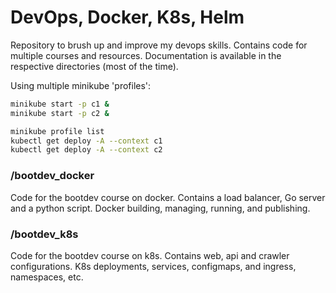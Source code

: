# DevOps, Docker, K8s, Helm

Repository to brush up and improve my devops skills. Contains code for multiple courses and resources. Documentation is available in the respective directories (most of the time).

Using multiple minikube 'profiles':
```bash
minikube start -p c1 &
minikube start -p c2 &

minikube profile list
kubectl get deploy -A --context c1
kubectl get deploy -A --context c2
```

### /bootdev_docker
Code for the bootdev course on docker. Contains a load balancer, Go server and a python script. Docker building, managing, running, and publishing.

### /bootdev_k8s
Code for the bootdev course on k8s. Contains web, api and crawler configurations. K8s deployments, services, configmaps, and ingress, namespaces, etc.
